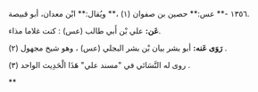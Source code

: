 ١٣٥٦ -** عس:** حصين بن صفوان (١) ،** ويُقال:** ابْن معدان، أبو قبيصة.

**عَن:** علي بْن أَبي طالب (عس) : كنت غلاما مذاء.

**رَوَى عَنه:** أبو بشر بيان بْن بشر البجلي (عس) ، وهو شيخ مجهول (٢) .

روى له النَّسَائي في "مسند علي" هَذَا الْحَدِيث الواحد (٣) .

**